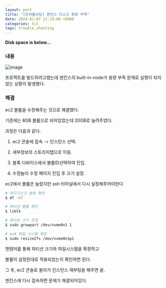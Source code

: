 ```yaml
---
layout: post
title: "[트러블슈팅] 젠킨스 디스크 용량 부족"
date: 2024-01-07 21:19:00 +0900
categories: til
tags: trouble_shooting
---
```


**Disk space is below...**

### 내용

![image](https://github.com/kjh8673a/kjh8673a.github.io/assets/76678030/5064f26c-4876-47dd-a9f5-0c614ea3ab40)

프로젝트를 빌드하려고했는데 젠킨스의 built-in-node가 용량 부족 문제로 실행이 되지 않는 상황이 발생했다.

### 해결

ec2 볼륨을 수정해주는 것으로 해결했다.

기존에는 8GB 볼륨으로 되어있었는데 20GB로 늘려주었다.

과정은 다음과 같다.

1. ec2 콘솔에 접속 -> 인스턴스 선택.

2. 세부정보의 스토리지탭으로 이동.

3. 블록 디바이스에서 볼륨ID선택하여 진입.

4. 수정눌러 수정 페이지 진입 후 크기 설정.

ec2에서 볼륨은 늘렸지만 ssh 터미널에서 다시 설정해주어야한다.

```bash
# 하드디스크 용량 확인
$ df -hT

# 파티션 볼륨 확인
$ lsblk

# 파티션 크기 조정
$ sudo growpart /dev/nvme0n1 1

# ex4 파일 시스템 확장
$ sudo resize2fs /dev/nvme0n1p1

```

명령어를 통해 파티션 크기와 파일시스템을 확장하고

볼륨이 설정한대로 적용되었는지 확인하면 된다.

그 후, ec2 콘솔로 돌아가 인스턴스 재부팅을 해주면 끝.

젠킨스에 다시 접속하면 문제가 해결되어있다.
